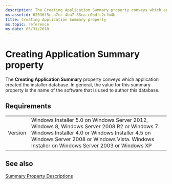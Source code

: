 ```yaml
---
description: The Creating Application Summary property conveys which application created the installer database. In general, the value for this summary property is the name of the software that is used to author this database.
ms.assetid: 62030f5c-a7cc-4ba7-86ca-c0bdfc2cfb4b
title: Creating Application Summary property
ms.topic: reference
ms.date: 05/31/2018
---
```


# Creating Application Summary property

The **Creating Application Summary** property conveys which application created the installer database. In general, the value for this summary property is the name of the software that is used to author this database.

## Requirements



|                    |                                                                                                                                                                                                                                                         |
|--------------------|---------------------------------------------------------------------------------------------------------------------------------------------------------------------------------------------------------------------------------------------------------|
| Version<br/> | Windows Installer 5.0 on Windows Server 2012, Windows 8, Windows Server 2008 R2 or Windows 7. Windows Installer 4.0 or Windows Installer 4.5 on Windows Server 2008 or Windows Vista. Windows Installer on Windows Server 2003 or Windows XP<br/> |



## See also

<dl> <dt>

[Summary Property Descriptions](summary-property-descriptions.md)
</dt> </dl>

 

 




